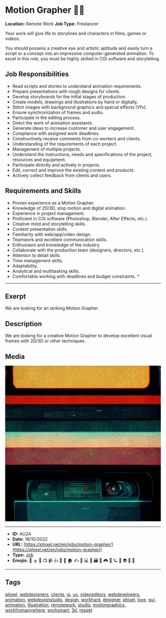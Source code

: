 # Motion Grapher 🤸‍♀️
**Location:** Remote Work
**Job Type:** Freelancer

Your work will give life to storylines and characters in films, games or videos.

You should possess a creative eye and artistic aptitude and easily turn a script or a concept into an impressive computer-generated animation. To excel in this role, you must be highly skilled in CGI software and storytelling.

## Job Responsibilities 
- Read scripts and stories to understand animation requirements.
- Prepare presentations with rough designs for clients.
- Develop storyboards for the initial stages of production.
- Create models, drawings and illustrations by hand or digitally.
- Stitch images with background graphics and special effects (Vfx).
- Ensure synchronization of frames and audio.
- Participate in the editing process.
- Direct the work of animation assistants.
- Generate ideas to increase customer and user engagement.
- Compliance with assigned work deadlines.
- Constructively receive comments from co-workers and clients.
- Understanding of the requirements of each project.
- Management of multiple projects.
- Understand the instructions, needs and specifications of the project, resources and equipment.
- Participate directly and actively in projects.
- Edit, correct and improve the existing content and products.
- Actively collect feedback from clients and users.

## Requirements and Skills
- Proven experience as a Motion Grapher.
- Knowledge of 2D/3D, stop motion and digital animation.
- Experience in project management.
- Proficient in CGI software (Photoshop, Blender, After Effects, etc.).
- Creative mind and storytelling skills.
- Content presentation skills.
- Familiarity with web/app/video design.
- Teamwork and excellent communication skills.
- Enthusiasm and knowledge of the industry.
- Collaborate with the production team (designers, directors, etc.).
- Attention to detail skills.
- Time management skills.
- Adaptability.
- Analytical and multitasking skills.
- Comfortable working with deadlines and budget constraints. *


------------
## Exerpt
We are looking for an striking Motion Grapher
## Description
We are looking for a creative Motion Grapher to develop excellent visual frames with 2D/3D or other techniques.
## Media
<img src="media/job-motion-grapher.jpg">

------------
- **ID:** AU24
- **Date:** 18/10/2022
- **URL:** [https://phixel.net/en/jobs/motion-grapher/](https://phixel.net/en/jobs/motion-grapher/)
- **Type:** [Job](#job)
- **Emojis:** 🎨 🛸 📼 📺 📹 👍 🔗 📝 🏠 ✍️ 👨 💻 👑 🗃 👾 🎮 📲 🪐 🌟 👽 🚀 🌌

------------
## Tags
[phixel](#phixel), [webdesigners](#webdesigners), [clients](#clients), [ui](#ui), [ux](#ux), [videoeditors](#videoeditors), [webdevelopers](#webdevelopers), [animation](#animation), [webdesignstudio](#webdesignstudio), [design](#design), [workhard](#workhard), [designer](#designer), [phixel](#phixel), [love](#love), [gui](#gui), [animation](#animation), [illustration](#illustration), [remotework](#remotework), [studio](#studio), [motiongraphics](#motiongraphics), [workfromanywhere](#workfromanywhere), [worksmart](#worksmart), [3d](#3d), [respet](#respet)
